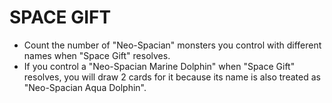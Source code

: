 # SPACE GIFT

*   Count the number of "Neo-Spacian" monsters you control with different names when "Space Gift" resolves.
*   If you control a "Neo-Spacian Marine Dolphin" when "Space Gift" resolves, you will draw 2 cards for it because its name is also treated as "Neo-Spacian Aqua Dolphin".
